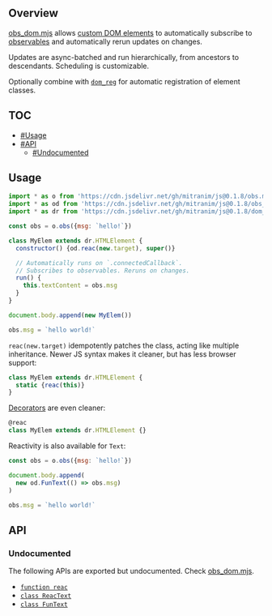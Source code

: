 ## Overview

[obs_dom.mjs](../obs_dom.mjs) allows [custom DOM elements](https://developer.mozilla.org/en-US/docs/Web/Web_Components/Using_custom_elements) to automatically subscribe to [observables](obs_readme.md) and automatically rerun updates on changes.

Updates are async-batched and run hierarchically, from ancestors to descendants. Scheduling is customizable.

Optionally combine with [`dom_reg`](dom_reg_readme.md) for automatic registration of element classes.

## TOC

* [#Usage](#usage)
* [#API](#api)
  * [#Undocumented](#undocumented)

## Usage

```js
import * as o from 'https://cdn.jsdelivr.net/gh/mitranim/js@0.1.8/obs.mjs'
import * as od from 'https://cdn.jsdelivr.net/gh/mitranim/js@0.1.8/obs_dom.mjs'
import * as dr from 'https://cdn.jsdelivr.net/gh/mitranim/js@0.1.8/dom_reg.mjs'

const obs = o.obs({msg: `hello!`})

class MyElem extends dr.HTMLElement {
  constructor() {od.reac(new.target), super()}

  // Automatically runs on `.connectedCallback`.
  // Subscribes to observables. Reruns on changes.
  run() {
    this.textContent = obs.msg
  }
}

document.body.append(new MyElem())

obs.msg = `hello world!`
```

`reac(new.target)` idempotently patches the class, acting like multiple inheritance. Newer JS syntax makes it cleaner, but has less browser support:

```js
class MyElem extends dr.HTMLElement {
  static {reac(this)}
}
```

[Decorators](https://github.com/tc39/proposal-decorators) are even cleaner:

```js
@reac
class MyElem extends dr.HTMLElement {}
```

Reactivity is also available for `Text`:

```js
const obs = o.obs({msg: `hello!`})

document.body.append(
  new od.FunText(() => obs.msg)
)

obs.msg = `hello world!`
```

## API

### Undocumented

The following APIs are exported but undocumented. Check [obs_dom.mjs](../obs_dom.mjs).

  * [`function reac`](../obs_dom.mjs#L5)
  * [`class ReacText`](../obs_dom.mjs#L7)
  * [`class FunText`](../obs_dom.mjs#L29)
